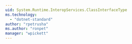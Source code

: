 ```yaml
---
uid: System.Runtime.InteropServices.ClassInterfaceType
ms.technology: 
  - "dotnet-standard"
author: "rpetrusha"
ms.author: "ronpet"
manager: "wpickett"
---
```

